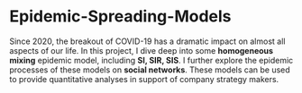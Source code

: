 # Epidemic-Spreading-Models

Since 2020, the breakout of COVID-19 has a dramatic impact on almost all aspects of our life. In this project, I dive deep into some __homogeneous mixing__ epidemic model, including __SI, SIR, SIS__. I further explore the epidemic processes of these models on __social networks__. These models can be used to provide quantitative analyses in support of company strategy makers.
